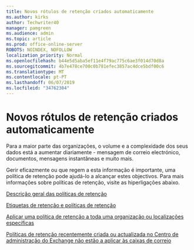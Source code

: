 ```yaml
---
title: Novos rótulos de retenção criados automaticamente
ms.author: kirks
author: Techwriter40
manager: pamgreen
ms.audience: admin
ms.topic: article
ms.prod: office-online-server
ROBOTS: NOINDEX, NOFOLLOW
localization_priority: Normal
ms.openlocfilehash: b44e5d5aba5ef11e4f79ac775c6ae3f014d70d8a
ms.sourcegitcommit: 4b7e478ce700c0b781efec3857ac4dce5bdf00c6
ms.translationtype: MT
ms.contentlocale: pt-PT
ms.lasthandoff: 06/07/2019
ms.locfileid: "34762304"
---
```

# <a name="new-retention-labels-created-automatically"></a>Novos rótulos de retenção criados automaticamente

Para a maior parte das organizações, o volume e a complexidade dos seus dados está a aumentar diariamente - mensagem de correio electrónico, documentos, mensagens instantâneas e muito mais.

Gerir eficazmente ou que regem a esta informação é importante, uma política de retenção pode ajudá-lo a alcançar estes objectivos. Para mais informações sobre políticas de retenção, visite as hiperligações abaixo.

[Descrição geral das políticas de retenção](https://docs.microsoft.com/office365/securitycompliance/retention-policies)

[Etiquetas de retenção e políticas de retenção](https://docs.microsoft.com/exchange/security-and-compliance/messaging-records-management/retention-tags-and-policies)

[Aplicar uma política de retenção a toda uma organização ou localizações específicas](https://docs.microsoft.com/office365/securitycompliance/retention-policies#applying-a-retention-policy-to-an-entire-organization-or-specific-locations)

[Políticas de retenção recentemente criada ou actualizada no Centro de administração do Exchange não estão a aplicar às caixas de correio](https://docs.microsoft.com/alchemyinsights/retention-policies-in-exchange-admin-center-not-working)

